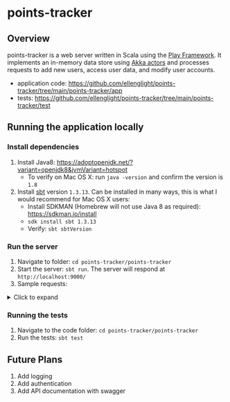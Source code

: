 # points-tracker

## Overview

points-tracker is a web server written in Scala using the [Play Framework](https://www.playframework.com/). It implements an in-memory data store using [Akka actors](https://doc.akka.io/docs/akka/current/actors.html)
and processes requests to add new users, access user data, and modify user accounts.

* application code: https://github.com/ellenglight/points-tracker/tree/main/points-tracker/app
* tests: https://github.com/ellenglight/points-tracker/tree/main/points-tracker/test

## Running the application locally

### Install dependencies
1. Install Java8: https://adoptopenjdk.net/?variant=openjdk8&jvmVariant=hotspot
     * To verify on Mac OS X: run `java -version` and confirm the version is `1.8`
2. Install [sbt](https://www.scala-sbt.org/download.html) version `1.3.13`. Can be installed in many ways, this is what I would recommend for Mac OS X users: 
    * Install SDKMAN (Homebrew will not use Java 8 as required): https://sdkman.io/install
    * `sdk install sbt 1.3.13`
    * Verify: `sbt sbtVersion`

### Run the server
1. Navigate to folder: `cd points-tracker/points-tracker`
1. Start the server: `sbt run`. The server will respond at `http://localhost:9000/`
1. Sample requests:
<details>
  <summary>Click to expand</summary>
  
  #### Add a new user
  ```
  curl --location --request POST 'http://localhost:9000/add/new/user'
  ```
  Note the user id returned in the response body (referred to as `<userid>` in the following requests)
  #### Add some points for the user
  ```
  curl --location --request POST 'http://localhost:9000/add/points/<userid>' \
--header 'Content-Type: application/json' \
--data-raw '{
    "userId": "<userid>",
    "value": 1000,
    "company": "DANNON"
}'
  ```
  * Note: the possible values for `"company"` are `"DANNON"`, `"UNILEVER"`, and `"MILLERCOORS"`.
  * Note: to add negative points for a company, just pass a negative integer for `"value"`.
  #### Deduct points for the user
  ```
  curl --location --request POST 'http://localhost:9000/deduct/points/<userid>' \
--header 'Content-Type: application/json' \
--data-raw '{
    "userId":"<userid>",
    "value": 500
}'
```
#### Get the total points for the user
```
curl --location --request GET 'http://localhost:9000/total/points/<userid>'
```
  
</details>

### Running the tests

1. Navigate to the code folder: `cd points-tracker/points-tracker`
1. Run the tests: `sbt test`

## Future Plans

1. Add logging
1. Add authentication
1. Add API documentation with swagger
